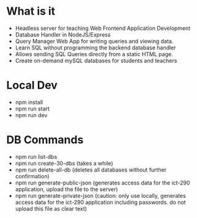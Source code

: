 # What is it

- Headless server for teaching Web Frontend Application Development
- Database Handler in NodeJS/Express
- Query Manager Web App for writing queries and viewing data.
- Learn SQL without programming the backend database handler
- Allows sending SQL Queries directly from a static HTML page.
- Create on-demand mySQL databases for students and teachers

# Local Dev

- npm install
- npm run start
- npm run dev

# DB Commands

- npm run list-dbs
- npm run create-30-dbs (takes a while)
- npm run delete-all-db (deletes all databases without further confirmation)
- npm run generate-public-json (generates access data for the ict-290 application, upload the file to the server)
- npm run generate-private-json (caution: only use locally, generates access data for the ict-290 application including passwords. do not upload this file as clear text)
